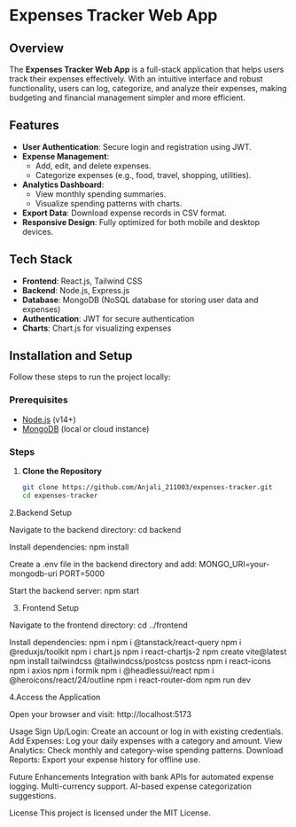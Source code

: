 # Expenses Tracker Web App

## Overview
The **Expenses Tracker Web App** is a full-stack application that helps users track their expenses effectively. With an intuitive interface and robust functionality, users can log, categorize, and analyze their expenses, making budgeting and financial management simpler and more efficient.

## Features
- **User Authentication**: Secure login and registration using JWT.
- **Expense Management**:
  - Add, edit, and delete expenses.
  - Categorize expenses (e.g., food, travel, shopping, utilities).
- **Analytics Dashboard**:
  - View monthly spending summaries.
  - Visualize spending patterns with charts.
- **Export Data**: Download expense records in CSV format.
- **Responsive Design**: Fully optimized for both mobile and desktop devices.

## Tech Stack
- **Frontend**: React.js, Tailwind CSS
- **Backend**: Node.js, Express.js
- **Database**: MongoDB (NoSQL database for storing user data and expenses)
- **Authentication**: JWT for secure authentication
- **Charts**: Chart.js for visualizing expenses


## Installation and Setup
Follow these steps to run the project locally:

### Prerequisites
- [Node.js](https://nodejs.org/) (v14+)
- [MongoDB](https://www.mongodb.com/) (local or cloud instance)

### Steps
1. **Clone the Repository**
   ```bash
   git clone https://github.com/Anjali_211003/expenses-tracker.git
   cd expenses-tracker


2.Backend Setup

Navigate to the backend directory:
    cd backend

Install dependencies:
    npm install

Create a .env file in the backend directory and add:
    MONGO_URI=your-mongodb-uri
    PORT=5000

Start the backend server:
    npm start

3. Frontend Setup

 Navigate to the frontend directory:
     cd ../frontend

  Install dependencies:
     npm i
     npm i @tanstack/react-query
     npm i @reduxjs/toolkit
     npm i chart.js
     npm i react-chartjs-2
     npm create vite@latest
     npm install tailwindcss @tailwindcss/postcss postcss
     npm i react-icons
     npm i axios
     npm i formik
     npm i @headlessui/react
     npm i @heroicons/react/24/outline
     npm i react-router-dom
     npm run dev

4.Access the Application

Open your browser and visit: http://localhost:5173

Usage
Sign Up/Login: Create an account or log in with existing credentials.
Add Expenses: Log your daily expenses with a category and amount.
View Analytics: Check monthly and category-wise spending patterns.
Download Reports: Export your expense history for offline use.

Future Enhancements
Integration with bank APIs for automated expense logging.
Multi-currency support.
AI-based expense categorization suggestions.


License
This project is licensed under the MIT License.